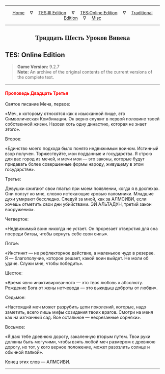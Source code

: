 
---

<!-- Jekyll Page Links -->

<center>
<a href="../../../../index.html">Home</a>
&emsp;&nabla;&emsp;
<a href="../../../index-tes3.html">TES:III Edition</a>
&emsp;&nabla;&emsp;
<a href="../../../index-teso.html">TES:Online Edition</a>
&emsp;&nabla;&emsp;
<a href="../../../index-traditional.html">Traditional Edition</a>
&emsp;&nabla;&emsp;
<a href="../../../index-misc.html">Misc</a>
</center>

<!-- Markdown Body Below: -->

---

<center>
<h2><span style="font-family:Georgia">Тридцать Шесть Уроков Вивека</span></h2>
</center>

## TES: Online Edition

> __Game Version:__ 9.2.7\
> __Note:__ An archive of the original contents of the current versions of the complete text.

---

#### <span style="color:red">Проповедь Двадцать Третья</span>

Святое писание Меча, первое:

«Меч, к которому относятся как к изысканной пище, это Символическая Комбинация. Он верно служит в первой половине твоей собственной жизни. Назови хоть одну династию, которая не знает этого».

Второе:

«Единство моего подхода было понято недвижимым воином. Истинный взор получен. Торжествуйте, мои подданные и государства. Я строю для вас город из мечей, и мечи мои — это законы, которые будут придавать более совершенные формы народу, живущему в этом государстве».

Третье:

Девушки сжигают свои платья при моем появлении, когда я в доспехах. Они ползут ко мне, словно истекающие кровью паломники. Младшие духи умирают бесследно. Следуй за мной, как за АЛМСИВИ, если хочешь отметить свои дни убийствами. ЭЙ АЛЬТАДУН, третий закон вооружения».

Четвертое:

«Недвижимый воин никогда не устает. Он прорезает отверстия для сна посреди битвы, чтобы вернуть себе свои силы».

Пятое:

«Инстинкт — не рефлекторное действие, а маленькое чудо в резерве. Я — благополучие, которое решает, какой воин выйдет. Не моли об удаче. Служи мне, чтобы победить».

Шестое:

«Время явно инактивированного — это твоя любовь к абсолюту. Рождение Бога от жены нетчевода — это выкидыш доброты от любви».

Седьмое:

«Настоящий меч может разрубить цепи поколений, которые, надо заметить, всего лишь мифы созидания твоих врагов. Смотри на меня как на изгнанный сад. Все остальное — несрезанные сорняки».

Восьмое:

«Я даю тебе древнюю дорогу, закаленную вторым путем. Твои руки должны быть могучими, чтобы взять любой меч размером с древнюю дорогу, но тот, у кого верное положение, может разозлить солнце и обычной палкой».

Конец этих слов — АЛМСИВИ.

---
